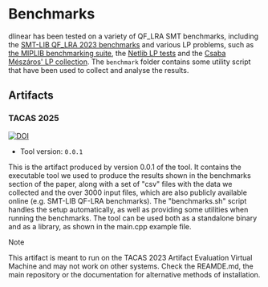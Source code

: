 # Benchmarks

dlinear has been tested on a variety of QF_LRA SMT benchmarks, including the [SMT-LIB QF_LRA 2023 benchmarks](https://doi.org/10.5281/zenodo.10607722) and various LP problems, such as [the MIPLIB benchmarking suite](https://miplib.zib.de/tag_benchmark.html), the [Netlib LP tests](http://www.netlib.org/lp/data/) and the [Csaba Mészáros' LP collection](http://old.sztaki.hu/~meszaros/public_ftp/lptestset/).
The `benchmark` folder contains some utility script that have been used to collect and analyse the results.

## Artifacts

### TACAS 2025

[![DOI](https://zenodo.org/badge/DOI/10.5281/zenodo.14161448.svg)](https://doi.org/10.5281/zenodo.14161448)

- Tool version: `0.0.1`

This is the artifact produced by version 0.0.1 of the tool. It contains the executable tool we used to produce the results shown in the benchmarks section of the paper, along with a set of "csv" files with the data we collected and the over 3000 input files, which are also publicly available online (e.g. SMT-LIB QF-LRA benchmarks).
The "benchmarks.sh" script handles the setup automatically, as well as providing some utilities when running the benchmarks.
The tool can be used both as a standalone binary and as a library, as shown in the main.cpp example file.

> [!NOTE]  
> This artifact is meant to run on the TACAS 2023 Artifact Evaluation Virtual Machine and may not work on other systems.
> Check the REAMDE.md, the main repository or the documentation for alternative methods of installation.
